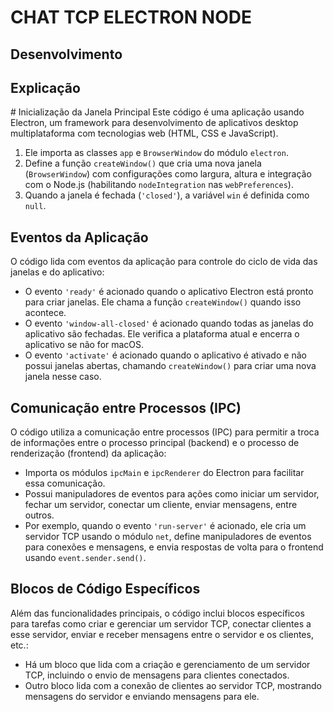 <h1>CHAT TCP ELECTRON NODE</h1>

<h2>Desenvolvimento</h2>
<p></p>





<h2>Explicação</h2>
# Inicialização da Janela Principal
Este código é uma aplicação usando Electron, um framework para desenvolvimento de aplicativos desktop multiplataforma com tecnologias web (HTML, CSS e JavaScript).

1. Ele importa as classes `app` e `BrowserWindow` do módulo `electron`.
2. Define a função `createWindow()` que cria uma nova janela (`BrowserWindow`) com configurações como largura, altura e integração com o Node.js (habilitando `nodeIntegration` nas `webPreferences`).
3. Quando a janela é fechada (`'closed'`), a variável `win` é definida como `null`.

## Eventos da Aplicação
O código lida com eventos da aplicação para controle do ciclo de vida das janelas e do aplicativo:
- O evento `'ready'` é acionado quando o aplicativo Electron está pronto para criar janelas. Ele chama a função `createWindow()` quando isso acontece.
- O evento `'window-all-closed'` é acionado quando todas as janelas do aplicativo são fechadas. Ele verifica a plataforma atual e encerra o aplicativo se não for macOS.
- O evento `'activate'` é acionado quando o aplicativo é ativado e não possui janelas abertas, chamando `createWindow()` para criar uma nova janela nesse caso.

## Comunicação entre Processos (IPC)
O código utiliza a comunicação entre processos (IPC) para permitir a troca de informações entre o processo principal (backend) e o processo de renderização (frontend) da aplicação:
- Importa os módulos `ipcMain` e `ipcRenderer` do Electron para facilitar essa comunicação.
- Possui manipuladores de eventos para ações como iniciar um servidor, fechar um servidor, conectar um cliente, enviar mensagens, entre outros.
- Por exemplo, quando o evento `'run-server'` é acionado, ele cria um servidor TCP usando o módulo `net`, define manipuladores de eventos para conexões e mensagens, e envia respostas de volta para o frontend usando `event.sender.send()`.

## Blocos de Código Específicos
Além das funcionalidades principais, o código inclui blocos específicos para tarefas como criar e gerenciar um servidor TCP, conectar clientes a esse servidor, enviar e receber mensagens entre o servidor e os clientes, etc.:
- Há um bloco que lida com a criação e gerenciamento de um servidor TCP, incluindo o envio de mensagens para clientes conectados.
- Outro bloco lida com a conexão de clientes ao servidor TCP, mostrando mensagens do servidor e enviando mensagens para ele.
